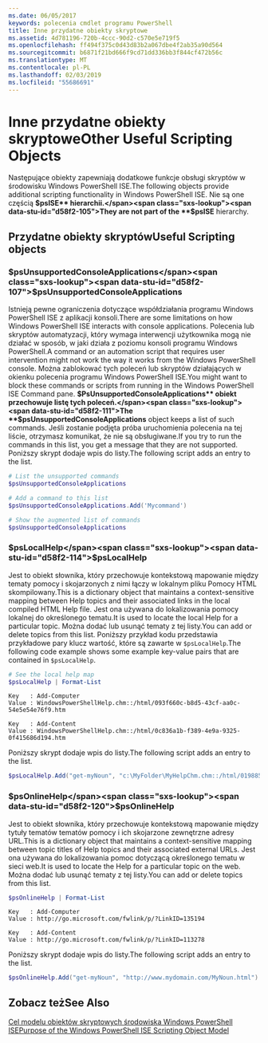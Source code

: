 ```yaml
---
ms.date: 06/05/2017
keywords: polecenia cmdlet programu PowerShell
title: Inne przydatne obiekty skryptowe
ms.assetid: 4d781196-720b-4ccc-90d2-c570e5e719f5
ms.openlocfilehash: ff494f375c0d43d83b2a067dbe4f2ab35a90d564
ms.sourcegitcommit: b6871f21bd666f9cd71dd336bb3f844cf472b56c
ms.translationtype: MT
ms.contentlocale: pl-PL
ms.lasthandoff: 02/03/2019
ms.locfileid: "55686691"
---
```

# <a name="other-useful-scripting-objects"></a><span data-ttu-id="d58f2-103">Inne przydatne obiekty skryptowe</span><span class="sxs-lookup"><span data-stu-id="d58f2-103">Other Useful Scripting Objects</span></span>

<span data-ttu-id="d58f2-104">Następujące obiekty zapewniają dodatkowe funkcje obsługi skryptów w środowisku Windows PowerShell ISE.</span><span class="sxs-lookup"><span data-stu-id="d58f2-104">The following objects provide additional scripting functionality in Windows PowerShell ISE.</span></span> <span data-ttu-id="d58f2-105">Nie są one częścią **$psISE** hierarchii.</span><span class="sxs-lookup"><span data-stu-id="d58f2-105">They are not part of the **$psISE** hierarchy.</span></span>

## <a name="useful-scripting-objects"></a><span data-ttu-id="d58f2-106">Przydatne obiekty skryptów</span><span class="sxs-lookup"><span data-stu-id="d58f2-106">Useful Scripting objects</span></span>

### <a name="psunsupportedconsoleapplications"></a><span data-ttu-id="d58f2-107">$psUnsupportedConsoleApplications</span><span class="sxs-lookup"><span data-stu-id="d58f2-107">$psUnsupportedConsoleApplications</span></span>

<span data-ttu-id="d58f2-108">Istnieją pewne ograniczenia dotyczące współdziałania programu Windows PowerShell ISE z aplikacji konsoli.</span><span class="sxs-lookup"><span data-stu-id="d58f2-108">There are some limitations on how Windows PowerShell ISE interacts with console applications.</span></span> <span data-ttu-id="d58f2-109">Polecenia lub skryptów automatyzacji, który wymaga interwencji użytkownika mogą nie działać w sposób, w jaki działa z poziomu konsoli programu Windows PowerShell.</span><span class="sxs-lookup"><span data-stu-id="d58f2-109">A command or an automation script that requires user intervention might not work the way it works from the Windows PowerShell console.</span></span> <span data-ttu-id="d58f2-110">Można zablokować tych poleceń lub skryptów działających w okienku polecenia programu Windows PowerShell ISE.</span><span class="sxs-lookup"><span data-stu-id="d58f2-110">You might want to block these commands or scripts from running in the Windows PowerShell ISE Command pane.</span></span> <span data-ttu-id="d58f2-111">**$PsUnsupportedConsoleApplications** obiekt przechowuje listę tych poleceń.</span><span class="sxs-lookup"><span data-stu-id="d58f2-111">The **$psUnsupportedConsoleApplications** object keeps a list of such commands.</span></span> <span data-ttu-id="d58f2-112">Jeśli zostanie podjęta próba uruchomienia polecenia na tej liście, otrzymasz komunikat, że nie są obsługiwane.</span><span class="sxs-lookup"><span data-stu-id="d58f2-112">If you try to run the commands in this list, you get a message that they are not supported.</span></span> <span data-ttu-id="d58f2-113">Poniższy skrypt dodaje wpis do listy.</span><span class="sxs-lookup"><span data-stu-id="d58f2-113">The following script adds an entry to the list.</span></span>

```powershell
# List the unsupported commands
$psUnsupportedConsoleApplications

# Add a command to this list
$psUnsupportedConsoleApplications.Add('Mycommand')

# Show the augmented list of commands
$psUnsupportedConsoleApplications
```

### <a name="pslocalhelp"></a><span data-ttu-id="d58f2-114">$psLocalHelp</span><span class="sxs-lookup"><span data-stu-id="d58f2-114">$psLocalHelp</span></span>

<span data-ttu-id="d58f2-115">Jest to obiekt słownika, który przechowuje kontekstową mapowanie między tematy pomocy i skojarzonych z nimi łączy w lokalnym pliku Pomocy HTML skompilowany.</span><span class="sxs-lookup"><span data-stu-id="d58f2-115">This is a dictionary object that maintains a context-sensitive mapping between Help topics and their associated links in the local compiled HTML Help file.</span></span> <span data-ttu-id="d58f2-116">Jest ona używana do lokalizowania pomocy lokalnej do określonego tematu.</span><span class="sxs-lookup"><span data-stu-id="d58f2-116">It is used to locate the local Help for a particular topic.</span></span> <span data-ttu-id="d58f2-117">Można dodać lub usunąć tematy z tej listy.</span><span class="sxs-lookup"><span data-stu-id="d58f2-117">You can add or delete topics from this list.</span></span> <span data-ttu-id="d58f2-118">Poniższy przykład kodu przedstawia przykładowe pary klucz wartość, które są zawarte w `$psLocalHelp`.</span><span class="sxs-lookup"><span data-stu-id="d58f2-118">The following code example shows some example key-value pairs that are contained in `$psLocalHelp`.</span></span>

```powershell
# See the local help map
$psLocalHelp | Format-List
```

```output
Key   : Add-Computer
Value : WindowsPowerShellHelp.chm::/html/093f660c-b8d5-43cf-aa0c-54e5e54e76f9.htm

Key   : Add-Content
Value : WindowsPowerShellHelp.chm::/html/0c836a1b-f389-4e9a-9325-0f415686d194.htm
```

<span data-ttu-id="d58f2-119">Poniższy skrypt dodaje wpis do listy.</span><span class="sxs-lookup"><span data-stu-id="d58f2-119">The following script adds an entry to the list.</span></span>

```powershell
$psLocalHelp.Add("get-myNoun", "c:\MyFolder\MyHelpChm.chm::/html/0198854a-1298-57ae-aa0c-87b5e5a84712.htm")
```

### <a name="psonlinehelp"></a><span data-ttu-id="d58f2-120">$psOnlineHelp</span><span class="sxs-lookup"><span data-stu-id="d58f2-120">$psOnlineHelp</span></span>

<span data-ttu-id="d58f2-121">Jest to obiekt słownika, który przechowuje kontekstową mapowanie między tytuły tematów tematów pomocy i ich skojarzone zewnętrzne adresy URL.</span><span class="sxs-lookup"><span data-stu-id="d58f2-121">This is a dictionary object that maintains a context-sensitive mapping between topic titles of Help topics and their associated external URLs.</span></span> <span data-ttu-id="d58f2-122">Jest ona używana do lokalizowania pomoc dotyczącą określonego tematu w sieci web.</span><span class="sxs-lookup"><span data-stu-id="d58f2-122">It is used to locate the Help for a particular topic on the web.</span></span> <span data-ttu-id="d58f2-123">Można dodać lub usunąć tematy z tej listy.</span><span class="sxs-lookup"><span data-stu-id="d58f2-123">You can add or delete topics from this list.</span></span>

```powershell
$psOnlineHelp | Format-List
```

```output
Key   : Add-Computer
Value : http://go.microsoft.com/fwlink/p/?LinkID=135194

Key   : Add-Content
Value : http://go.microsoft.com/fwlink/p/?LinkID=113278
```

<span data-ttu-id="d58f2-124">Poniższy skrypt dodaje wpis do listy.</span><span class="sxs-lookup"><span data-stu-id="d58f2-124">The following script adds an entry to the list.</span></span>

```powershell
$psOnlineHelp.Add("get-myNoun", "http://www.mydomain.com/MyNoun.html")
```

## <a name="see-also"></a><span data-ttu-id="d58f2-125">Zobacz też</span><span class="sxs-lookup"><span data-stu-id="d58f2-125">See Also</span></span>

[<span data-ttu-id="d58f2-126">Cel modelu obiektów skryptowych środowiska Windows PowerShell ISE</span><span class="sxs-lookup"><span data-stu-id="d58f2-126">Purpose of the Windows PowerShell ISE Scripting Object Model</span></span>](../components/ise/object-model/Purpose-of-the-Windows-PowerShell-ISE-Scripting-Object-Model.md)